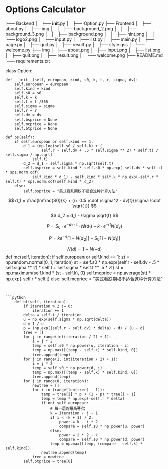 # Options Calculator
├── Backend
│   ├── __init__.py
│   ├── Option.py
├── Frontend
│   ├── about.py
│   ├── img
│   │   ├── background_2.png
│   │   ├── background_3.png
│   │   ├── background.png
│   │   ├── hint.png
│   │   └── logo2.png
│   ├── input.py
│   ├── list.py
│   ├── main.py
│   ├── page.py
│   ├── quit.py
│   ├── result.py
│   ├── style.qss
│   └── welcome.py
├── img
│   ├── about.png
│   ├── input.png
│   ├── list.png
│   ├── quit.png
│   ├── result.png
│   └── welcome.png
├── README.md
└── requirements.txt


class Option:
  
    def __init__(self, european, kind, s0, k, t, r, sigma, dv):
        self.european = european
        self.kind = kind
        self.s0 = s0
        self.k = k
        self.t = t /365
        self.sigma = sigma
        self.r = r
        self.dv = dv
        self.bsprice = None
        self.mcprice = None
        self.btprice = None

    def bs(self):
        if self.european or self.kind == 1:
            d_1 = (np.log(self.s0 / self.k) + (
                    self.r - self.dv + .5 * self.sigma ** 2) * self.t) / self.sigma / np.sqrt(
                self.t)
            d_2 = d_1 - self.sigma * np.sqrt(self.t)
            self.bsprice = self.kind * self.s0 * np.exp(-self.dv * self.t) * sps.norm.cdf(
                self.kind * d_1) - self.kind * self.k * np.exp(-self.r * self.t) * sps.norm.cdf(self.kind * d_2)
        else:
            self.bsprice = "美式看跌期权不适合这种计算方法"

$$
d_1 = \frac{ln\frac{S0}{k} + (r+ 0.5 \cdot \sigma^2 - dv)t}{\sigma \cdot \sqrt{t}}
$$

$$
d_2 = d_1 - \sigma \sqrt{t}
$$


$$
P = S_0 \cdot e^{-dv \cdot t} \cdot N(d_1) - k \cdot e^{-rt}N(d_2)
$$

$$
P = ke^{-rt}[1-N(d_2)] - S_0[1-N(d_1)]
$$

$$
N(d) = 1 - N(-d)
$$
    def mc(self, iteration):
        if self.european or self.kind == 1:
            zt = np.random.normal(0, 1, iteration)
            st = self.s0 * np.exp((self.r - self.dv - .5 * self.sigma ** 2) * self.t + self.sigma * self.t ** .5 * zt)
            st = np.maximum(self.kind * (st - self.k), 0)
            self.mcprice = np.average(st) * np.exp(-self.r * self.t)
        else:
            self.mcprice = "美式看跌期权不适合这种计算方法"
```


```python
    def bt(self, iteration):
        if iteration % 2 != 0:
            iteration += 1
        delta = self.t / iteration
        u = np.exp(self.sigma * np.sqrt(delta))
        d = 1 / u
        p = (np.exp((self.r - self.dv) * delta) - d) / (u - d)
        tree = []
        for j in range(int(iteration / 2) + 1):
            i = j * 2
            temp = self.s0 * np.power(u, iteration - i)
            temp = np.max([(temp - self.k) * self.kind, 0])
            tree.append(temp)
        for j in range(1, int(iteration / 2) + 1):
            i = j * 2
            temp = self.s0 * np.power(d, i)
            temp = np.max([(temp - self.k) * self.kind, 0])
            tree.append(temp)
        for j in range(0, iteration):
            newtree = []
            for i in (range(len(tree) - 1)):
                temp = tree[i] * p + (1 - p) * tree[i + 1]
                temp = temp * np.exp(-self.r * delta)
                if not self.european:
                    # 每一层的最高幂次
                    k = iteration - j - 1
                    if i < (k + 1) / 2:
                        power = k - i * 2
                        compare = self.s0 * np.power(u, power)
                    else:
                        power = i * 2 - k
                        compare = self.s0 * np.power(d, power)
                    temp = np.max([temp, (compare - self.k) * self.kind])
                newtree.append(temp)
            tree = newtree
        self.btprice = tree[0]
```

